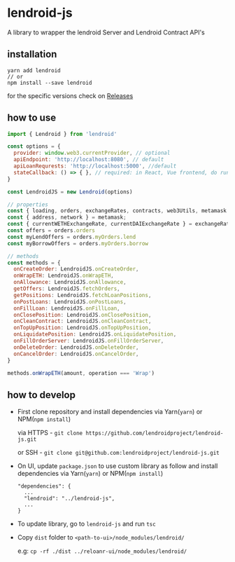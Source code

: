 # lendroid-js

A library to wrapper the lendroid Server and Lendroid Contract API's

## installation

```
yarn add lendroid
// or
npm install --save lendroid
```

for the specific versions check on [Releases](https://github.com/lendroidproject/lendroid-js/releases)

## how to use


```javascript
import { Lendroid } from 'lendroid'

const options = {
  provider: window.web3.currentProvider, // optional
  apiEndpoint: 'http://localhost:8080', // default
  apiLoanRequrests: 'http://localhost:5000', //default
  stateCallback: () => { }, // required: in React, Vue frontend, do run `this.forceUpdate()`
}

const LendroidJS = new Lendroid(options)

// properties
const { loading, orders, exchangeRates, contracts, web3Utils, metamask = {} } = LendroidJS
const { address, network } = metamask;
const { currentWETHExchangeRate, currentDAIExchangeRate } = exchangeRates
const offers = orders.orders
const myLendOffers = orders.myOrders.lend
const myBorrowOffers = orders.myOrders.borrow

// methods
const methods = {
  onCreateOrder: LendroidJS.onCreateOrder,
  onWrapETH: LendroidJS.onWrapETH,
  onAllowance: LendroidJS.onAllowance,
  getOffers: LendroidJS.fetchOrders,
  getPositions: LendroidJS.fetchLoanPositions,
  onPostLoans: LendroidJS.onPostLoans,
  onFillLoan: LendroidJS.onFillLoan,
  onClosePosition: LendroidJS.onClosePosition,
  onCleanContract: LendroidJS.onCleanContract,
  onTopUpPosition: LendroidJS.onTopUpPosition,
  onLiquidatePosition: LendroidJS.onLiquidatePosition,
  onFillOrderServer: LendroidJS.onFillOrderServer,
  onDeleteOrder: LendroidJS.onDeleteOrder,
  onCancelOrder: LendroidJS.onCancelOrder,
}

methods.onWrapETH(amount, operation === 'Wrap')
```

## how to develop

- First clone repository and install dependencies via Yarn(`yarn`) or NPM(`npm install`)

  via HTTPS - `git clone https://github.com/lendroidproject/lendroid-js.git`

  or SSH - `git clone git@github.com:lendroidproject/lendroid-js.git`

- On UI, update `package.json` to use custom library as follow and install dependencies via Yarn(`yarn`) or NPM(`npm install`)

  ```
  "dependencies": {
    ...
    "lendroid": "../lendroid-js",
    ...
  }
  ```

- To update library, go to `lendroid-js` and run `tsc`

- Copy `dist` folder to `<path-to-ui>/node_modules/lendroid/`

  e.g: `cp -rf ./dist ../reloanr-ui/node_modules/lendroid/`
